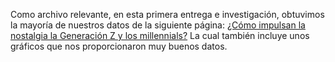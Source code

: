 Como archivo relevante, en esta primera entrega e investigación, obtuvimos la mayoría de nuestros datos de la siguiente página: 
[¿Cómo impulsan la nostalgia la Generación Z y los millennials?](https://blog.gwi.com/trends/nostalgia-trend/#:~:text=Well%2C%20for%20Gen%20Z%20it) 
La cual también incluye unos gráficos que nos proporcionaron muy buenos datos. 